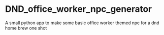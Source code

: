 # DND_office_worker_npc_generator
A small python app to make some basic office worker themed npc for a dnd home brew one shot
